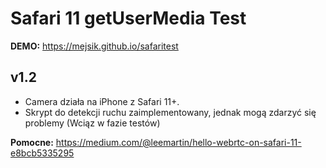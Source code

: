 # Safari 11 getUserMedia Test


<strong>DEMO:</strong> https://mejsik.github.io/safaritest
<h2>v1.2</h2>
<ul>
  <li>Camera działa na iPhone z Safari 11+.</li>
  <li>Skrypt do detekcji ruchu zaimplementowany, jednak mogą zdarzyć się problemy (Wciąz w fazie testów)</li>
</ul>    



<strong>Pomocne:</strong> https://medium.com/@leemartin/hello-webrtc-on-safari-11-e8bcb5335295
